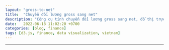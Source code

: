 ```yaml
---
layout: "gross-to-net"
title:  "Chuyển đổi lương gross sang net"
description: "Công cụ tính chuyển đổi lương gross sang net, đồ thị trực quan, giải thích chi tiết cách tĩnh bảo hiểm, thuế thu nhập cá nhân, lương gross, lương net thực nhận là gì, pie chart, donut chart, sankey diagram"
date:   2022-06-18 11:02:20 +0700
categories: [blog, finance]
tags: [d3.js, finance, data visualization, vietnam]
---
```


<script defer src="https://unpkg.com/d3@7"></script>
<script defer src="https://unpkg.com/d3-sankey@0.12.3"></script>
<!-- <script defer src="https://cdnjs.cloudflare.com/ajax/libs/numeral.js/2.0.6/numeral.min.js" async></script> -->
<script defer src="{{ '/assets/js/custom/salary_calc.js' }}"></script>


---